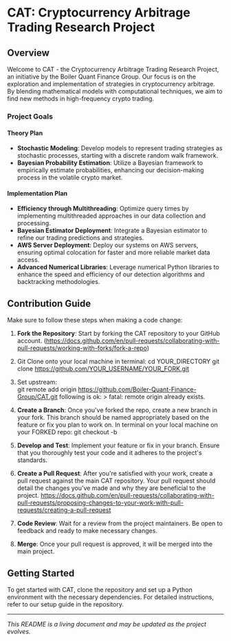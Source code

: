 # CAT: Cryptocurrency Arbitrage Trading Research Project

## Overview

Welcome to CAT - the Cryptocurrency Arbitrage Trading Research Project, an initiative by the Boiler Quant Finance Group. Our focus is on the exploration and implementation of strategies in cryptocurrency arbitrage. By blending mathematical models with computational techniques, we aim to find new methods in high-frequency crypto trading.

### Project Goals

#### Theory Plan
- **Stochastic Modeling**: Develop models to represent trading strategies as stochastic processes, starting with a discrete random walk framework.
- **Bayesian Probability Estimation**: Utilize a Bayesian framework to empirically estimate probabilities, enhancing our decision-making process in the volatile crypto market.

#### Implementation Plan
- **Efficiency through Multithreading**: Optimize query times by implementing multithreaded approaches in our data collection and processing.
- **Bayesian Estimator Deployment**: Integrate a Bayesian estimator to refine our trading predictions and strategies.
- **AWS Server Deployment**: Deploy our systems on AWS servers, ensuring optimal colocation for faster and more reliable market data access.
- **Advanced Numerical Libraries**: Leverage numerical Python libraries to enhance the speed and efficiency of our detection algorithms and backtracking methodologies.

## Contribution Guide

Make sure to follow these steps when making a code change:

1. **Fork the Repository**: Start by forking the CAT repository to your GitHub account.
   (https://docs.github.com/en/pull-requests/collaborating-with-pull-requests/working-with-forks/fork-a-repo)
2. Git Clone onto your local machine in terminal:
     cd YOUR_DIRECTORY
        git clone https://github.com/YOUR_USERNAME/YOUR_FORK.git
4. Set upstream:  
   git remote add origin https://github.com/Boiler-Quant-Finance-Group/CAT.git
      following is ok:  > fatal: remote origin already exists.
6. **Create a Branch**: Once you've forked the repo, create a new branch in your fork. This branch should be named appropriately based on the feature or fix you plan to work on.
   In terminal on your local machine on your FORKED repo:
          git checkout -b <your-new-branch-name>
7. **Develop and Test**: Implement your feature or fix in your branch. Ensure that you thoroughly test your code and it adheres to the project's standards.
8. **Create a Pull Request**: After you're satisfied with your work, create a pull request against the main CAT repository. Your pull request should detail the changes you've made and why they are beneficial to the project.
   https://docs.github.com/en/pull-requests/collaborating-with-pull-requests/proposing-changes-to-your-work-with-pull-requests/creating-a-pull-request
   
9. **Code Review**: Wait for a review from the project maintainers. Be open to feedback and ready to make necessary changes.
10. **Merge**: Once your pull request is approved, it will be merged into the main project.

## Getting Started

To get started with CAT, clone the repository and set up a Python environment with the necessary dependencies. For detailed instructions, refer to our setup guide in the repository.

---

*This README is a living document and may be updated as the project evolves.*
